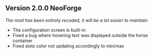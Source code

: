 ## Version 2.0.0 NeoForge

*The mod has been entirely recoded, it will be a lot easier to maintain*

- The configuration screen is built-in
- Fixed a bug where hovering text was displayed outside the horse container
- Fixed slots color not updating accordingly to min/max
